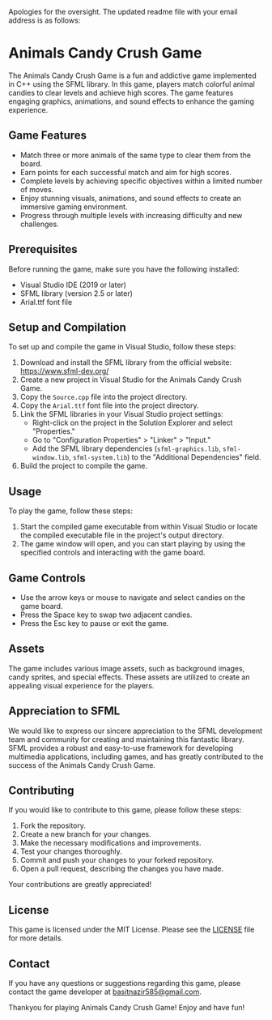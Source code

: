 Apologies for the oversight. The updated readme file with your email address is as follows:

# Animals Candy Crush Game

The Animals Candy Crush Game is a fun and addictive game implemented in C++ using the SFML library. In this game, players match colorful animal candies to clear levels and achieve high scores. The game features engaging graphics, animations, and sound effects to enhance the gaming experience.

## Game Features

- Match three or more animals of the same type to clear them from the board.
- Earn points for each successful match and aim for high scores.
- Complete levels by achieving specific objectives within a limited number of moves.
- Enjoy stunning visuals, animations, and sound effects to create an immersive gaming environment.
- Progress through multiple levels with increasing difficulty and new challenges.

## Prerequisites

Before running the game, make sure you have the following installed:

- Visual Studio IDE (2019 or later)
- SFML library (version 2.5 or later)
- Arial.ttf font file

## Setup and Compilation

To set up and compile the game in Visual Studio, follow these steps:

1. Download and install the SFML library from the official website: https://www.sfml-dev.org/
2. Create a new project in Visual Studio for the Animals Candy Crush Game.
3. Copy the `Source.cpp` file into the project directory.
4. Copy the `Arial.ttf` font file into the project directory.
5. Link the SFML libraries in your Visual Studio project settings:
   - Right-click on the project in the Solution Explorer and select "Properties."
   - Go to "Configuration Properties" > "Linker" > "Input."
   - Add the SFML library dependencies (`sfml-graphics.lib`, `sfml-window.lib`, `sfml-system.lib`) to the "Additional Dependencies" field.
6. Build the project to compile the game.

## Usage

To play the game, follow these steps:

1. Start the compiled game executable from within Visual Studio or locate the compiled executable file in the project's output directory.
2. The game window will open, and you can start playing by using the specified controls and interacting with the game board.

## Game Controls

- Use the arrow keys or mouse to navigate and select candies on the game board.
- Press the Space key to swap two adjacent candies.
- Press the Esc key to pause or exit the game.

## Assets

The game includes various image assets, such as background images, candy sprites, and special effects. These assets are utilized to create an appealing visual experience for the players.

## Appreciation to SFML

We would like to express our sincere appreciation to the SFML development team and community for creating and maintaining this fantastic library. SFML provides a robust and easy-to-use framework for developing multimedia applications, including games, and has greatly contributed to the success of the Animals Candy Crush Game.

## Contributing

If you would like to contribute to this game, please follow these steps:

1. Fork the repository.
2. Create a new branch for your changes.
3. Make the necessary modifications and improvements.
4. Test your changes thoroughly.
5. Commit and push your changes to your forked repository.
6. Open a pull request, describing the changes you have made.

Your contributions are greatly appreciated!

## License

This game is licensed under the MIT License. Please see the [LICENSE](LICENSE) file for more details.

## Contact

If you have any questions or suggestions regarding this game, please contact the game developer at [basitnazir585@gmail.com](mailto:basitnazir585@gmail.com).

Thankyou for playing Animals Candy Crush Game! Enjoy and have fun!
